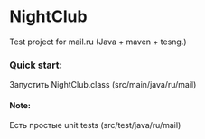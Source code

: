 # NightClub
Test project for mail.ru
(Java + maven + tesng.)

### Quick start:
Запустить NightClub.class (src/main/java/ru/mail)

#### Note:
Есть простые unit tests (src/test/java/ru/mail)



